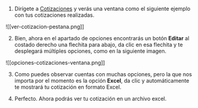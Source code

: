 
1. Dirígete a [Cotizaciones](https://app.coti.mx/cotizacion/) y verás una ventana como el siguiente ejemplo con tus cotizaciones realizadas.


![[ver-cotizacion-pestana.png]]


2. Bien, ahora en el apartado de opciones encontrarás un botón **Editar** al costado derecho una flechita para abajo, da clic en esa flechita y te desplegará múltiples opciones, como en la siguiente imagen.


![[opciones-cotizaciones-ventana.png]]


3. Como puedes observar cuentas con muchas opciones, pero la que nos importa por el momento es la opción **Excel**, da clic y automáticamente te mostrará tu cotización en formato Excel.

4. Perfecto. Ahora podrás ver tu cotización en un archivo excel.

